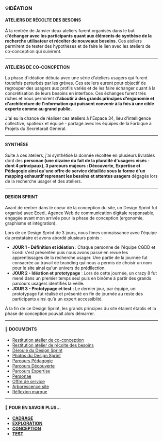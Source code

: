 ### 💡IDÉATION


#### ATELIERS DE RÉCOLTE DES BESOINS
À la rentrée de Janvier deux ateliers furent organisés dans le but d'**échanger avec les participants quant aux éléments de synthèse de la recherche utilisateur et récolter de nouveaux besoins.** Ces ateliers permirent de tester des hypothèses et de faire le lien avec les ateliers de co-conception qui suivirent.

________________


#### ATELIERS DE CO-CONCPETION
La phase d'idéation débuta avec une série d'ateliers usagers qui furent toutefois perturbés par les grèves. Ces ateliers eurent pour objectif de regrouper des usagers aux profils variés et de les faire échanger quant à la concrétisation de leurs besoins en interface. Ces échanges furent très riches et nous permirent d'**aboutir à des grands principes d'ergonomie et d'architecture de l'information qui puissent convenir à la fois à une cible experte comme au grand public.**

J'ai eu la chance de réaliser ces ateliers à l'Espace 34, lieu d'intelligence collective, spatieux et équipé - partagé avec les équipes de la Farbique à Projets du Secrétarait Général.

________________


#### SYNTHÈSE
Suite à ces ateliers, j'ai synthétisé la donnée récoltée en plusieurs livrables dont des **personae (une dizaine du fait de la pluralité d'usagers visés - dont 4 principaux), 3 parcours majeurs : Découverte, Expertise et Pédagogie ainsi qu'une offre de service détaillée sous la forme d'un mapping exhaustif reprenant les besoins et attentes usagers** dégagés lors de la recherche usager et des ateliers.

________________


#### DESIGN SPRINT
Avant de rentrer dans le coeur de la conception du site, un Design Sprint fut organisé avec Ecedi, Agence Web de communication digitale responsable, engagée avant mon arrivée pour la phase de conception (ergonomie, graphisme et intégration).

Lors de ce Design Sprint de 3 jours, nous fimes connaissance avec l'équipe du prestataire et avons abordé plusieurs points :
* **JOUR 1 - Définition et idéation** : Chaque personne de l'équipe CGDD et Ecedi s'est présentée puis nous avons passé en revue les apprentissages de la recherche usager. Une partie de la journée fut consacrée au travail de branding qui nous a permis de choisir un nom pour le site ainsi qu'un univers de prédilection.
* **JOUR 2 - Idéation et prototypage** : Lors de cette journée, un crazy 8 fut mené dans un premier temps seul puis en binôme à partir des grands parcours usagers identifiés la veille. 
* **JOUR 3 - Prototypage et test** : Le dernier jour, par équipe, un prototypage fut réalisé et présenté en fin de journée au reste des participants ainsi qu'à un expert accessiblité.

À la fin de ce Design Sprint, les grands principes du site étaient établis et la phase de conception pouvait alors démarrer.

________________


#### 📓 DOCUMENTS 
* [Restitution atelier de co-conception](https://github.com/entrepreneur-interet-general/Sequoia-CGDD/blob/master/Ideation/atelier_co-conception.pdf)
* [Restitution atelier de récolte des besoins](https://github.com/entrepreneur-interet-general/Sequoia-CGDD/blob/master/Ideation/atelier_recolte_besoins.pdf)
* [Déroulé du Design Sprint](https://github.com/entrepreneur-interet-general/Sequoia-CGDD/blob/master/Ideation/design_sprint.pdf)
* [Photos du Design Sprint](https://github.com/entrepreneur-interet-general/Sequoia-CGDD/tree/master/Ideation/photos_design_sprint)
* [Parcours Pédagogie](https://github.com/entrepreneur-interet-general/Sequoia-CGDD/blob/master/Ideation/parcours_education.jpg)
* [Parcours Découverte](https://github.com/entrepreneur-interet-general/Sequoia-CGDD/blob/master/Ideation/parcours_decouverte.jpg)
* [Parcours Expertise](https://github.com/entrepreneur-interet-general/Sequoia-CGDD/blob/master/Ideation/parcours_expertise.jpg)
* [Personae](https://github.com/entrepreneur-interet-general/Sequoia-CGDD/blob/master/Ideation/personae_v2.pdf)
* [Offre de service](https://github.com/entrepreneur-interet-general/Sequoia-CGDD/blob/master/Ideation/mapping_besoins.pdf)
* [Arborescence site](https://github.com/entrepreneur-interet-general/Sequoia-CGDD/blob/master/Ideation/arborescence_v1.jpg)
* [Réflexion marque](https://github.com/entrepreneur-interet-general/Sequoia-CGDD/blob/master/Ideation/reflexion_marque.pdf)

________________


#### 📎 POUR EN SAVOIR PLUS... 
* [**CADRAGE**](https://github.com/entrepreneur-interet-general/Sequoia-CGDD/blob/master/Cadrage/Cadrage.md)
* [**EXPLORATION**](https://github.com/entrepreneur-interet-general/Sequoia-CGDD/blob/master/Exploration/Exploration.md)
* [**CONCEPTION**](https://github.com/entrepreneur-interet-general/Sequoia-CGDD/blob/master/Conception/Conception.md)
* [**TEST**](https://github.com/entrepreneur-interet-general/Sequoia-CGDD/blob/master/Test/Test.md)
